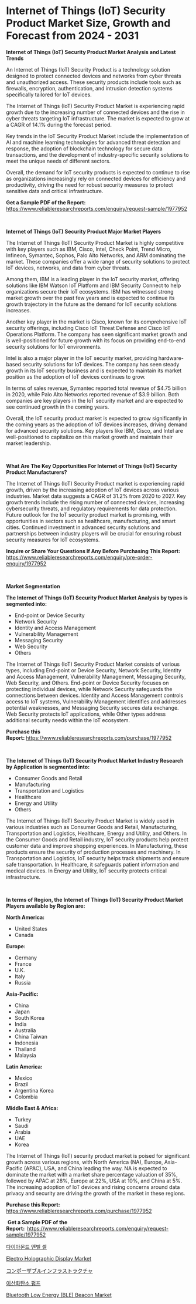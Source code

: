 <p><h1>Internet of Things (IoT) Security Product Market Size, Growth and Forecast from 2024 - 2031</h1></p><p><strong>Internet of Things (IoT) Security Product Market Analysis and Latest Trends</strong></p>
<p><p>An Internet of Things (IoT) Security Product is a technology solution designed to protect connected devices and networks from cyber threats and unauthorized access. These security products include tools such as firewalls, encryption, authentication, and intrusion detection systems specifically tailored for IoT devices.</p><p>The Internet of Things (IoT) Security Product Market is experiencing rapid growth due to the increasing number of connected devices and the rise in cyber threats targeting IoT infrastructure. The market is expected to grow at a CAGR of 14.1% during the forecast period.</p><p>Key trends in the IoT Security Product Market include the implementation of AI and machine learning technologies for advanced threat detection and response, the adoption of blockchain technology for secure data transactions, and the development of industry-specific security solutions to meet the unique needs of different sectors.</p><p>Overall, the demand for IoT security products is expected to continue to rise as organizations increasingly rely on connected devices for efficiency and productivity, driving the need for robust security measures to protect sensitive data and critical infrastructure.</p></p>
<p><strong>Get a Sample PDF of the Report:&nbsp;</strong> <a href="https://www.reliableresearchreports.com/enquiry/request-sample/1977952">https://www.reliableresearchreports.com/enquiry/request-sample/1977952</a></p>
<p>&nbsp;</p>
<p><strong>Internet of Things (IoT) Security Product Major Market Players</strong></p>
<p><p>The Internet of Things (IoT) Security Product Market is highly competitive with key players such as IBM, Cisco, Intel, Check Point, Trend Micro, Infineon, Symantec, Sophos, Palo Alto Networks, and ARM dominating the market. These companies offer a wide range of security solutions to protect IoT devices, networks, and data from cyber threats.</p><p>Among them, IBM is a leading player in the IoT security market, offering solutions like IBM Watson IoT Platform and IBM Security Connect to help organizations secure their IoT ecosystems. IBM has witnessed strong market growth over the past few years and is expected to continue its growth trajectory in the future as the demand for IoT security solutions increases.</p><p>Another key player in the market is Cisco, known for its comprehensive IoT security offerings, including Cisco IoT Threat Defense and Cisco IoT Operations Platform. The company has seen significant market growth and is well-positioned for future growth with its focus on providing end-to-end security solutions for IoT environments.</p><p>Intel is also a major player in the IoT security market, providing hardware-based security solutions for IoT devices. The company has seen steady growth in its IoT security business and is expected to maintain its market position as the adoption of IoT devices continues to grow.</p><p>In terms of sales revenue, Symantec reported total revenue of $4.75 billion in 2020, while Palo Alto Networks reported revenue of $3.9 billion. Both companies are key players in the IoT security market and are expected to see continued growth in the coming years.</p><p>Overall, the IoT security product market is expected to grow significantly in the coming years as the adoption of IoT devices increases, driving demand for advanced security solutions. Key players like IBM, Cisco, and Intel are well-positioned to capitalize on this market growth and maintain their market leadership.</p></p>
<p>&nbsp;</p>
<p><strong>What Are The Key Opportunities For Internet of Things (IoT) Security Product Manufacturers?</strong></p>
<p><p>The Internet of Things (IoT) Security Product market is experiencing rapid growth, driven by the increasing adoption of IoT devices across various industries. Market data suggests a CAGR of 31.2% from 2020 to 2027. Key growth trends include the rising number of connected devices, increasing cybersecurity threats, and regulatory requirements for data protection. Future outlook for the IoT security product market is promising, with opportunities in sectors such as healthcare, manufacturing, and smart cities. Continued investment in advanced security solutions and partnerships between industry players will be crucial for ensuring robust security measures for IoT ecosystems.</p></p>
<p><strong>Inquire or Share Your Questions If Any Before Purchasing This Report:</strong> <a href="https://www.reliableresearchreports.com/enquiry/pre-order-enquiry/1977952">https://www.reliableresearchreports.com/enquiry/pre-order-enquiry/1977952</a></p>
<p>&nbsp;</p>
<p><strong>Market Segmentation</strong></p>
<p><strong>The Internet of Things (IoT) Security Product Market Analysis by types is segmented into:</strong></p>
<p><ul><li>End-point or Device Security</li><li>Network Security</li><li>Identity and Access Management</li><li>Vulnerability Management</li><li>Messaging Security</li><li>Web Security</li><li>Others</li></ul></p>
<p><p>The Internet of Things (IoT) Security Product Market consists of various types, including End-point or Device Security, Network Security, Identity and Access Management, Vulnerability Management, Messaging Security, Web Security, and Others. End-point or Device Security focuses on protecting individual devices, while Network Security safeguards the connections between devices. Identity and Access Management controls access to IoT systems, Vulnerability Management identifies and addresses potential weaknesses, and Messaging Security secures data exchange. Web Security protects IoT applications, while Other types address additional security needs within the IoT ecosystem.</p></p>
<p><strong>Purchase this Report:&nbsp;</strong><a href="https://www.reliableresearchreports.com/purchase/1977952">https://www.reliableresearchreports.com/purchase/1977952</a></p>
<p>&nbsp;</p>
<p><strong>The Internet of Things (IoT) Security Product Market Industry Research by Application is segmented into:</strong></p>
<p><ul><li>Consumer Goods and Retail</li><li>Manufacturing</li><li>Transportation and Logistics</li><li>Healthcare</li><li>Energy and Utility</li><li>Others</li></ul></p>
<p><p>The Internet of Things (IoT) Security Product Market is widely used in various industries such as Consumer Goods and Retail, Manufacturing, Transportation and Logistics, Healthcare, Energy and Utility, and Others. In the Consumer Goods and Retail industry, IoT security products help protect customer data and improve shopping experiences. In Manufacturing, these products ensure the security of production processes and machinery. In Transportation and Logistics, IoT security helps track shipments and ensure safe transportation. In Healthcare, it safeguards patient information and medical devices. In Energy and Utility, IoT security protects critical infrastructure.</p></p>
<p>&nbsp;</p>
<p><strong>In terms of Region, the Internet of Things (IoT) Security Product Market Players available by Region are:</strong></p>
<p>
    <p> <strong> North America: </strong>
        <ul>
            <li>United States</li>
            <li>Canada</li>
        </ul>
        </p> 
    <p> <strong> Europe: </strong>
        <ul>
            <li>Germany</li>
            <li>France</li>
            <li>U.K.</li>
            <li>Italy</li>
            <li>Russia</li>
        </ul>
        </p> 
    <p> <strong> Asia-Pacific: </strong>
        <ul>
            <li>China</li>
            <li>Japan</li>
            <li>South Korea</li>
            <li>India</li>
            <li>Australia</li>
            <li>China Taiwan</li>
            <li>Indonesia</li>
            <li>Thailand</li>
            <li>Malaysia</li>
        </ul>
        </p> 
    <p> <strong> Latin America: </strong>
        <ul>
            <li>Mexico</li>
            <li>Brazil</li>
            <li>Argentina Korea</li>
            <li>Colombia</li>
        </ul>
        </p> 
    <p> <strong> Middle East & Africa: </strong>
        <ul>
            <li>Turkey</li>
            <li>Saudi</li>
            <li>Arabia</li>
            <li>UAE</li>
            <li>Korea</li>
        </ul>
    </p>
    </p>
<p><p>The Internet of Things (IoT) security product market is poised for significant growth across various regions, with North America (NA), Europe, Asia-Pacific (APAC), USA, and China leading the way. NA is expected to dominate the market with a market share percentage valuation of 35%, followed by APAC at 28%, Europe at 22%, USA at 10%, and China at 5%. The increasing adoption of IoT devices and rising concerns around data privacy and security are driving the growth of the market in these regions.</p></p>
<p><strong>Purchase this Report: </strong><a href="https://www.reliableresearchreports.com/purchase/1977952">https://www.reliableresearchreports.com/purchase/1977952</a></p>
<p>&nbsp;<strong>Get a Sample PDF of the Report:&nbsp;&nbsp;</strong><a href="https://www.reliableresearchreports.com/enquiry/request-sample/1977952">https://www.reliableresearchreports.com/enquiry/request-sample/1977952</a></p>
<p><strong></strong></p>
<p><p><a href="https://github.com/sammyUltyylrich9067856/Market-Research-Report-List-1/blob/main/845764613102.md">다이아몬드 앤빌 셀</a></p><p><a href="https://github.com/Whitneyboyettebo9kiw7yr13/Market-Research-Report-List-1/blob/main/electro-holographic-display-market.md">Electro Holographic Display Market</a></p><p><a href="https://github.com/ReyesKohler20231/Market-Research-Report-List-1/blob/main/515942914056.md">コンポーザブルインフラストラクチャ</a></p><p><a href="https://github.com/Elenrrera7685/Market-Research-Report-List-1/blob/main/751144413101.md">이산화탄소 펌프</a></p><p><a href="https://github.com/sonuprakash1/Market-Research-Report-List-2/blob/main/bluetooth-low-energy-ble-beacon-market.md">Bluetooth Low Energy (BLE) Beacon Market</a></p></p>